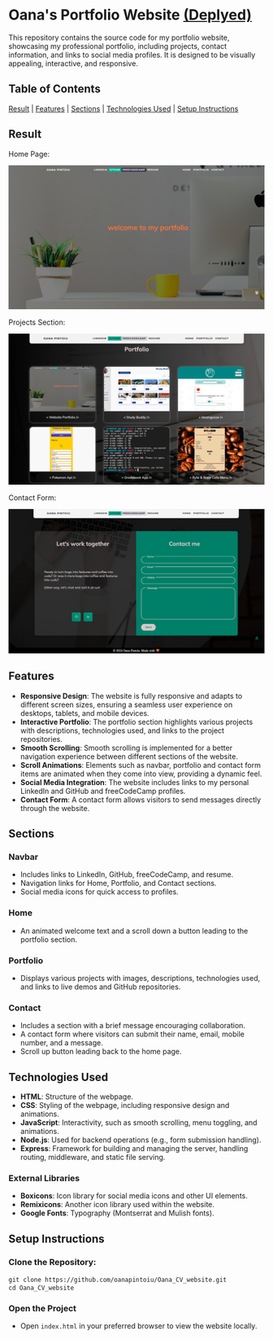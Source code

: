# Oana's Portfolio Website [(Deplyed)](https://oanapintoiu.github.io/portfolio_website/)

This repository contains the source code for my portfolio website, showcasing my professional portfolio, including projects, contact information, and links to social media profiles. It is designed to be visually appealing, interactive, and responsive.

## Table of Contents

[Result](#result) | [Features](#features) | [Sections](#sections) | [Technologies Used](#technologies-used) | [Setup Instructions](#setup-instructions)

## Result

Home Page:

![Portfolio Website Home Page](./images/readme/home_page.png)

Projects Section:

![Portfolio Website Projects Sections](./images/readme/projects.png)

Contact Form:

![Portfolio Website Contact Form](./images/readme/contact.png)

## Features

- **Responsive Design**: The website is fully responsive and adapts to different screen sizes, ensuring a seamless user experience on desktops, tablets, and mobile devices.
- **Interactive Portfolio**: The portfolio section highlights various projects with descriptions, technologies used, and links to the project repositories.
- **Smooth Scrolling**: Smooth scrolling is implemented for a better navigation experience between different sections of the website.
- **Scroll Animations**: Elements such as navbar, portfolio and contact form items are animated when they come into view, providing a dynamic feel.
- **Social Media Integration**: The website includes links to my personal LinkedIn and GitHub and freeCodeCamp profiles.
- **Contact Form**: A contact form allows visitors to send messages directly through the website.

## Sections

### Navbar

- Includes links to LinkedIn, GitHub, freeCodeCamp, and resume.
- Navigation links for Home, Portfolio, and Contact sections.
- Social media icons for quick access to profiles.

### Home

- An animated welcome text and a scroll down a button leading to the portfolio section.

### Portfolio

- Displays various projects with images, descriptions, technologies used, and links to live demos and GitHub repositories.

### Contact

- Includes a section with a brief message encouraging collaboration.
- A contact form where visitors can submit their name, email, mobile number, and a message.
- Scroll up button leading back to the home page.

## Technologies Used

- **HTML**: Structure of the webpage.
- **CSS**: Styling of the webpage, including responsive design and animations.
- **JavaScript**: Interactivity, such as smooth scrolling, menu toggling, and animations.
- **Node.js**: Used for backend operations (e.g., form submission handling).
- **Express**: Framework for building and managing the server, handling routing, middleware, and static file serving.

### External Libraries

- **Boxicons**: Icon library for social media icons and other UI elements.
- **Remixicons**: Another icon library used within the website.
- **Google Fonts**: Typography (Montserrat and Mulish fonts).

## Setup Instructions

### Clone the Repository:

```
git clone https://github.com/oanapintoiu/Oana_CV_website.git
cd Oana_CV_website
```

### Open the Project

- Open `index.html` in your preferred browser to view the website locally.
